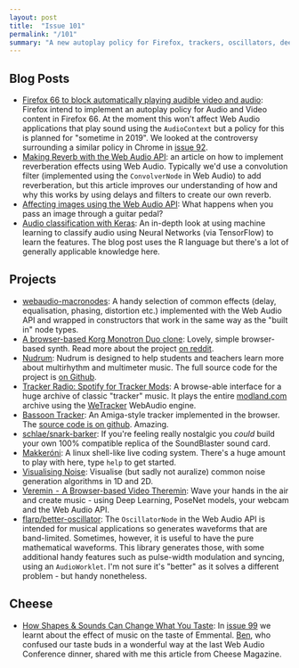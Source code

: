 ```yaml
---
layout: post
title:  "Issue 101"
permalink: "/101"
summary: "A new autoplay policy for Firefox, trackers, oscillators, deep learning, cheese."
---
```


## Blog Posts

- [Firefox 66 to block automatically playing audible video and audio](https://hacks.mozilla.org/2019/02/firefox-66-to-block-automatically-playing-audible-video-and-audio/): Firefox intend to implement an autoplay policy for Audio and Video content in Firefox 66. At the moment this won't affect Web Audio applications that play sound using the `AudioContext` but a policy for this is planned for "sometime in 2019". We looked at the controversy surrounding a similar policy in Chrome in [issue 92](https://www.webaudioweekly.com/92).
- [Making Reverb with the Web Audio API](http://blog.gskinner.com/archives/2019/02/reverb-web-audio-api.html): an article on how to implement reverberation effects using Web Audio. Typically we'd use a convolution filter (implemented using the `ConvolverNode` in Web Audio) to add reverberation, but this article improves our understanding of how and why this works by using delays and filters to create our own reverb.
- [Affecting images using the Web Audio API](https://medium.com/statuscode/a-gift-of-sound-and-vision-affecting-images-using-the-web-audio-api-108f247d508e): What happens when you pass an image through a guitar pedal?
- [Audio classification with Keras](https://blogs.rstudio.com/tensorflow/posts/2019-02-07-audio-background/): An in-depth look at using machine learning to classify audio using Neural Networks (via TensorFlow) to learn the features. The blog post uses the R language but there's a lot of generally applicable knowledge here.

## Projects

- [webaudio-macronodes](https://github.com/g200kg/webaudio-macronodes): A handy selection of common effects (delay, equalisation, phasing, distortion etc.) implemented with the Web Audio API and wrapped in constructors that work in the same way as the "built in" node types.
- [A browser-based Korg Monotron Duo clone](https://elas7.github.io/monotron/): Lovely, simple browser-based synth. Read more about the project [on reddit](https://www.reddit.com/r/synthesizers/comments/am17s1/i_made_a_browserbased_korg_monotron_duo_clone/).
- [Nudrum](https://nudrum.netlify.com/): Nudrum is designed to help students and teachers learn more about multirhythm and multimeter music. The full source code for the project is [on Github](https://github.com/toboko/nudrum-drum-machine).
- [Tracker Radio: Spotify for Tracker Mods](https://indigobeetle.pythonanywhere.com): A browse-able interface for a huge archive of classic "tracker" music. It plays the entire [modland.com](modland.com) archive using the [WeTracker](http://www.wetracker.xyz/) WebAudio engine.
- [Bassoon Tracker](https://www.stef.be/bassoontracker/): An Amiga-style tracker implemented in the browser. The [source code is on github](https://github.com/steffest/bassoontracker). Amazing.
- [schlae/snark-barker](https://github.com/schlae/snark-barker): If you're feeling really nostalgic you *could* build your own 100% compatible replica of the SoundBlaster sound card.
- [Makkeróni](http://makker.hu/makkeroni/): A linux shell-like live coding system. There's a huge amount to play with here, type `help` to get started.
- [Visualising Noise](https://ramesaliyev.com/visual-noises/): Visualise (but sadly not auralize) common noise generation algorithms in 1D and 2D.
- [Veremin  -  A Browser-based Video Theremin](https://medium.com/ibm-watson-data-lab/veremin-a-browser-based-video-theremin-1548b63200c): Wave your hands in the air and create music - using Deep Learning, PoseNet models, your webcam and the Web Audio API.
- [flarp/better-oscillator](https://github.com/Flarp/better-oscillator): The `OscillatorNode` in the Web Audio API is intended for musical applications so generates waveforms that are band-limited. Sometimes, however, it is useful to have the pure mathematical waveforms. This library generates those, with some additional handy features such as pulse-width modulation and syncing, using an `AudioWorklet`. I'm not sure it's "better" as it solves a different problem - but handy nonetheless.


## Cheese

- [How Shapes & Sounds Can Change What You Taste](https://culturecheesemag.com/article/flavor-science-shape-sound-taste): In [issue 99](https://webaudioweekly.com/99) we learnt about the effect of music on the taste of Emmental. [Ben](http://benhouge.com/), who confused our taste buds in a wonderful way at the last Web Audio Conference dinner, shared with me this article from Cheese Magazine.
